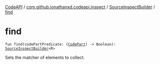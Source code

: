 [CodeAPI](../../index.md) / [com.github.jonathanxd.codeapi.inspect](../index.md) / [SourceInspectBuilder](index.md) / [find](.)

# find

`fun find(codePartPredicate: (`[`CodePart`](../../com.github.jonathanxd.codeapi/-code-part/index.md)`) -> Boolean): `[`SourceInspectBuilder`](index.md)`<R>`

Sets the matcher of elements to collect.

